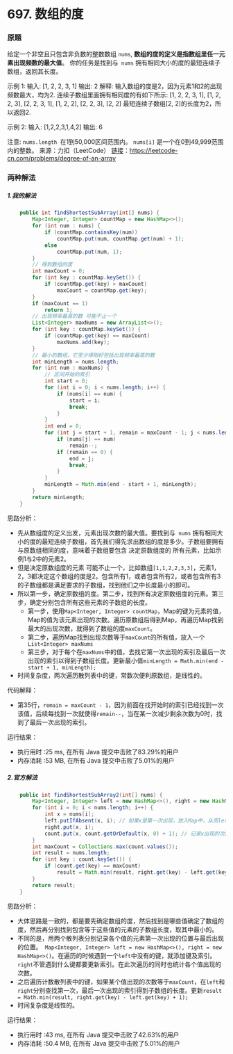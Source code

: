 # 697. 数组的度

### 原题
给定一个非空且只包含非负数的整数数组 `nums`, **数组的度的定义是指数组里任一元素出现频数的最大值**。
你的任务是找到与` nums` 拥有相同大小的度的最短连续子数组，返回其长度。

示例 1:
输入: [1, 2, 2, 3, 1]
输出: 2
解释: 
输入数组的度是2，因为元素1和2的出现频数最大，均为2.
连续子数组里面拥有相同度的有如下所示:
[1, 2, 2, 3, 1], [1, 2, 2, 3], [2, 2, 3, 1], [1, 2, 2], [2, 2, 3], [2, 2]
最短连续子数组[2, 2]的长度为2，所以返回2.

示例 2:
输入: [1,2,2,3,1,4,2]
输出: 6

注意:
`nums.length `在1到50,000区间范围内。
`nums[i]` 是一个在0到49,999范围内的整数。
来源：力扣（LeetCode）
[链接](https://leetcode-cn.com/problems/degree-of-an-array)：https://leetcode-cn.com/problems/degree-of-an-array

### 两种解法

##### 1.我的解法

```java
	public int findShortestSubArray(int[] nums) {
        Map<Integer, Integer> countMap = new HashMap<>();
        for (int num : nums) {
            if (countMap.containsKey(num))
                countMap.put(num, countMap.get(num) + 1);
            else
                countMap.put(num, 1);
        }
        // 得到数组的度
        int maxCount = 0;
        for (int key : countMap.keySet()) {
            if (countMap.get(key) > maxCount)
                maxCount = countMap.get(key);
        }
        if (maxCount == 1)
            return 1;
        // 出现频率最高的数 可能不止一个
        List<Integer> maxNums = new ArrayList<>();
        for (int key : countMap.keySet()) {
            if (countMap.get(key) == maxCount)
                maxNums.add(key);
        }
        // 最小的数组，它至少得刚好包括出现频率最高的数
        int minLength = nums.length;
        for (int num : maxNums) {
            // 区间开始的索引
            int start = 0;
            for (int i = 0; i < nums.length; i++) {
                if (nums[i] == num) {
                    start = i;
                    break;
                }
            }
            int end = 0;
            for (int j = start + 1, remain = maxCount - 1; j < nums.length; j++) {
                if (nums[j] == num)
                    remain--;
                if (remain == 0) {
                    end = j;
                    break;
                }
            }
            minLength = Math.min(end - start + 1, minLength);
        }
        return minLength;
    }
```

思路分析：

* 先从数组度的定义出发，元素出现次数的最大值。要找到与` nums` 拥有相同大小的度的最短连续子数组，首先我们得先求出数组的度是多少。子数组要拥有与原数组相同的度，意味着子数组要包含 决定原数组度的 所有元素，比如示例1与2中的元素2。
* 但是决定原数组度的元素 可能不止一个，比如数组`[1,1,2,2,3,3]`，元素1，2，3都决定这个数组的度是2。包含所有1，或者包含所有2，或者包含所有3的子数组都是满足要求的子数组，找到他们之中长度最小的即可。
* 所以第一步，确定原数组的度。第二步，找到所有决定原数组度的元素。第三步，确定分别包含所有这些元素的子数组的长度。
    * 第一步，使用`Map<Integer, Integer> countMap`，Map的键为元素的值，Map的值为该元素出现的次数。遍历原数组后得到Map，再遍历Map找到最大的出现次数，就得到了数组的度`maxCount`。
    * 第二步，遍历Map找到出现次数等于`maxCount`的所有值，放入一个` List<Integer> maxNums`
    * 第三步，对于每个在`maxNums`中的值，去找它第一次出现的索引及最后一次出现的索引以得到子数组长度。更新最小值`minLength = Math.min(end - start + 1, minLength);`
* 时间复杂度，两次遍历散列表中的键，常数次便利原数组，是线性的。

代码解释：

* 第35行，`remain = maxCount - 1`，因为前面在找开始时的索引已经找到一次该值，后续每找到一次就使得`remain--`，当在某一次减少剩余次数为0时，找到了最后一次出现的索引。

运行结果：
* 执行用时 :25 ms, 在所有 Java 提交中击败了83.29%的用户
* 内存消耗 :53 MB, 在所有 Java 提交中击败了5.01%的用户

##### 2.官方解法

```java
	public int findShortestSubArray2(int[] nums) {
        Map<Integer, Integer> left = new HashMap<>(), right = new HashMap<>(), count = new HashMap<>();
        for (int i = 0; i < nums.length; i++) {
            int x = nums[i];
            left.putIfAbsent(x, i); // 如果x是第一次出现，放入Map中，从而left可以记录某个数字第一次出现的索引
            right.put(x, i);
            count.put(x, count.getOrDefault(x, 0) + 1); // 记录x出现的次数
        }
        int maxCount = Collections.max(count.values());
        int result = nums.length;
        for (int key : count.keySet()) {
            if (count.get(key) == maxCount)
                result = Math.min(result, right.get(key) - left.get(key) + 1);
        }
        return result;
    }
```

思路分析：

* 大体思路是一致的，都是要先确定数组的度，然后找到是哪些值确定了数组的度，然后再分别找到包含等于这些值的元素的子数组长度，取其中最小的。
* 不同的是，用两个散列表分别记录各个值的元素第一次出现的位置与最后出现的位置。` Map<Integer, Integer> left = new HashMap<>(), right = new HashMap<>()`。在遍历的时候遇到一个`left`中没有的键，就添加键及索引。`right`不管遇到什么键都要更新索引。在此次遍历的同时也统计各个值出现的次数。
* 之后遍历计数散列表中的键，如果某个值出现的次数等于`maxCount`，在`left`和`right`分别查找第一次，最后一次出现的索引得到子数组的长度。更新`result = Math.min(result, right.get(key) - left.get(key) + 1);`
* 时间复杂度是线性的。

运行结果：
* 执行用时 :43 ms, 在所有 Java 提交中击败了42.63%的用户
* 内存消耗 :50.4 MB, 在所有 Java 提交中击败了5.01%的用户
